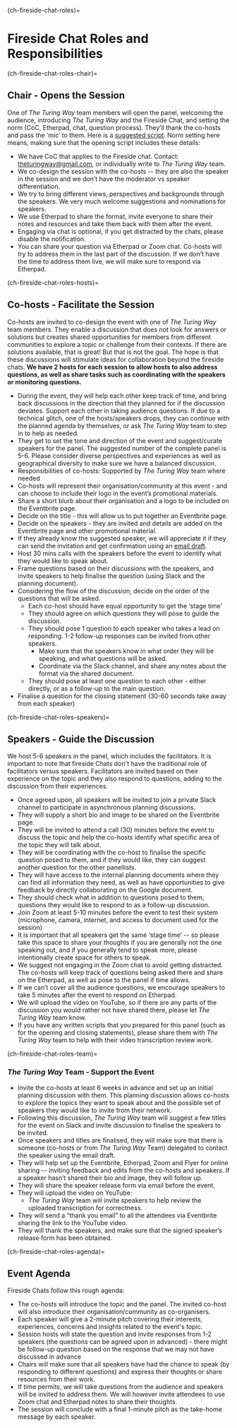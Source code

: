 (ch-fireside-chat-roles)=

# Fireside Chat Roles and Responsibilities

(ch-fireside-chat-roles-chair)=
## Chair - Opens the Session

One of *The Turing Way* team members will open the panel, welcoming the audience, introducing *The Turing Way* and the Fireside Chat, and setting the norm (CoC, Etherpad, chat, question process). They’ll thank the co-hosts and pass the ‘mic’ to them. 
Here is a [suggested script](https://docs.google.com/document/d/1U41vfHQ0Ks0HfgE8mreaXhrRsfviKBr9Cr3V4DJ644c/edit). 
Norm setting here means, making sure that the opening script includes these details:

* We have CoC that applies to the Fireside chat. Contact: theturingway@gmail.com, or individually write to *The Turing Way* team.
* We co-design the session with the co-hosts -- they are also the speaker in the session and we don’t have the moderator vs speaker differentiation.
* We try to bring different views, perspectives and backgrounds through the speakers. We very much welcome suggestions and nominations for speakers.
* We use Etherpad to share the format, invite everyone to share their notes and resources and take them back with them after the event.
* Engaging via chat is optional, if you get distracted by the chats, please disable the notification.
* You can share your question via Etherpad or Zoom chat. Co-hosts will try to address them in the last part of the discussion. If we don’t have the time to address them live, we will make sure to respond via Etherpad.

(ch-fireside-chat-roles-hosts)=
## Co-hosts - Facilitate the Session

Co-hosts are invited to co-design the event with one of *The Turing Way* team members. 
They enable a discussion that does not look for answers or solutions but creates shared opportunities for members from different communities to explore a topic or challenge from their contexts. 
If there are solutions available, that is great! But that is not the goal. The hope is that these discussions will stimulate ideas for collaboration beyond the fireside chats.
**We have 2 hosts for each session to allow hosts to also address questions, as well as share tasks such as coordinating with the speakers or monitoring questions.**

* During the event, they will help each other keep track of time, and bring back discussions in the direction that they planned for if the discussion deviates. Support each other in taking audience questions. If due to a technical glitch, one of the hosts/speakers drops, they can continue with the planned agenda by themselves, or ask *The Turing Way* team to step in to help as needed.
* They get to set the tone and direction of the event and suggest/curate speakers for the panel. The suggested number of the complete panel is 5-6. Please consider diverse perspectives and experiences as well as geographical diversity to make sure we have a balanced discussion.
* Responsibilities of co-hosts: Supported by *The Turing Way* team where needed
* Co-hosts will represent their organisation/community at this event - and can choose to include their logo in the event’s promotional materials.
* Share a short blurb about their organisation and a logo to be included on the Eventbrite page.
* Decide on the title - this will allow us to put together an Eventbrite page. 
* Decide on the speakers - they are invited and details are added on the Eventbrite page and other promotional material.
* If they already know the suggested speaker, we will appreciate it if they can send the invitation and get confirmation using an [email draft](https://docs.google.com/document/d/12VoVexsXXBx25SnAU4mayPw5un-v936g9Ux61DLjGzo/edit).
* Host 30 mins calls with the speakers before the event to identify what they would like to speak about.
* Frame questions based on their discussions with the speakers, and invite speakers to help finalise the question (using Slack and the planning document).
* Considering the flow of the discussion, decide on the order of the questions that will be asked.
  * Each co-host should have equal opportunity to get the ‘stage time’
  * They should agree on which questions they will pose to guide the discussion.
  * They should pose 1 question to each speaker who takes a lead on responding. 1-2 follow-up responses can be invited from other speakers.
    * Make sure that the speakers know in what order they will be speaking, and what questions will be asked.
    * Coordinate via the Slack channel, and share any notes about the format via the shared document.
  * They should pose at least one question to each other - either directly, or as a follow-up to the main question.
* Finalise a question for the closing statement (30-60 seconds take away from each speaker)

(ch-fireside-chat-roles-speakers)=
## Speakers - Guide the Discussion

We host 5-6 speakers in the panel, which includes the facilitators.
It is important to note that fireside Chats don't have the traditional role of facilitators versus speakers.
Facilitators are invited based on their experience on the topic and they also respond to questions, adding to the discussion from their experiences.

* Once agreed upon, all speakers will be invited to join a private Slack channel to participate in asynchronous planning discussions.
* They will supply a short bio and image to be shared on the Eventbrite page.
* They will be invited to attend a call (30) minutes before the event to discuss the topic and help the co-hosts identify what specific area of the topic they will talk about.
* They will be coordinating with the co-host to finalise the specific question posed to them, and if they would like, they can suggest another question for the other panellists.
* They will have access to the internal planning documents where they can find all information they need, as well as have opportunities to give feedback by directly collaborating on the Google document.
* They should check what in addition to questions posed to them, questions they would like to respond to as a follow-up discussion.
* Join Zoom at least 5-10 minutes before the event to test their system (microphone, camera, internet, and access to document used for the session)
* It is important that all speakers get the same ‘stage time’ -- so please take this space to share your thoughts if you are generally not the one speaking out, and if you generally tend to speak more, please intentionally create space for others to speak.
* We suggest not engaging in the Zoom chat to avoid getting distracted. The co-hosts will keep track of questions being asked there and share on the Etherpad, as well as pose to the panel if time allows.
* If we can’t cover all the audience questions, we encourage speakers to take 5 minutes after the event to respond on Etherpad.
* We will upload the video on YouTube, so if there are any parts of the discussion you would rather not have shared there, please let *The Turing Way* team know.
* If you have any written scripts that you prepared for this panel (such as for the opening and closing statements), please share them with *The Turing Way* team to help with their video transcription review work.

(ch-fireside-chat-roles-team)=
### *The Turing Way* Team - Support the Event

* Invite the co-hosts at least 6 weeks in advance and set up an initial planning discussion with them. This planning discussion allows co-hosts to explore the topics they want to speak about and the possible set of speakers they would like to invite from their network.
* Following this discussion, *The Turing Way* team will suggest a few titles for the event on Slack and invite discussion to finalise the speakers to be invited.
* Once speakers and titles are finalised, they will make sure that there is someone (co-hosts or from *The Turing Way* Team) delegated to contact the speaker using the email draft.
* They will help set up the Eventbrite, Etherpad, Zoom and Flyer for online sharing -- inviting feedback and edits from the co-hosts and speakers. If a speaker hasn’t shared their bio and image, they will follow up.
* They will share the speaker release form via email before the event.
* They will upload the video on YouTube:
  * *The Turing Way* team will invite speakers to help review the uploaded transcription for correctness.
* They will send a “thank you email” to all the attendees via Eventbrite sharing the link to the YouTube video.
* They will thank the speakers, and make sure that the signed speaker’s release form has been obtained. 

(ch-fireside-chat-roles-agenda)=
## Event Agenda

Fireside Chats follow this rough agenda:

* The co-hosts will introduce the topic and the panel. The invited co-host will also introduce their organisation/community as co-organisers.
* Each speaker will give a 2-minute pitch covering their interests, experiences, concerns and insights related to the event's topic.
* Session hosts will state the question and invite responses from 1-2 speakers (the questions can be agreed upon in advanced) - there might be follow-up question based on the response that we may not have discussed in advance
* Chairs will make sure that all speakers have had the chance to speak (by responding to different questions) and express their thoughts or share resources from their work.
* If time permits, we will take questions from the audience and speakers will be invited to address them. We will however invite attendees to use Zoom chat and Etherpad notes to share their thoughts.
* The session will conclude with a final 1-minute pitch as the take-home message by each speaker.

